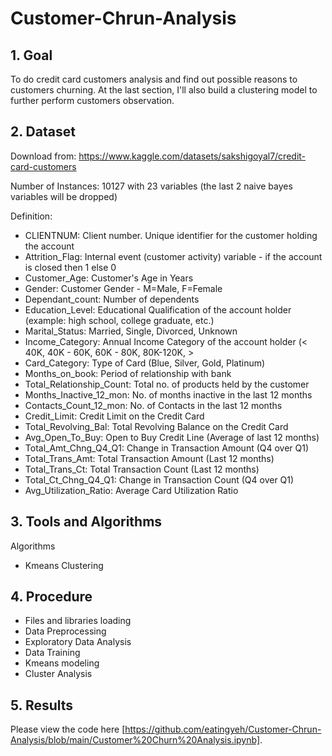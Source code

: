 # Customer-Chrun-Analysis
## 1. Goal
To do credit card customers analysis and find out possible reasons to customers churning. At the last section, I'll also build a clustering model to further perform customers observation.

## 2. Dataset
Download from: https://www.kaggle.com/datasets/sakshigoyal7/credit-card-customers

Number of Instances: 10127 with 23 variables (the last 2 naive bayes variables will be dropped)

Definition: 
- CLIENTNUM: Client number. Unique identifier for the customer holding the account
- Attrition_Flag: Internal event (customer activity) variable - if the account is closed then 1 else 0
- Customer_Age: Customer's Age in Years
- Gender: Customer Gender - M=Male, F=Female
- Dependant_count: Number of dependents
- Education_Level: Educational Qualification of the account holder (example: high school, college graduate, etc.)
- Marital_Status: Married, Single, Divorced, Unknown
- Income_Category: Annual Income Category of the account holder (< 40K, 40K - 60K, 60K - 80K, 80K-120K, >
- Card_Category: Type of Card (Blue, Silver, Gold, Platinum)
- Months_on_book: Period of relationship with bank
- Total_Relationship_Count: Total no. of products held by the customer
- Months_Inactive_12_mon: No. of months inactive in the last 12 months
- Contacts_Count_12_mon: No. of Contacts in the last 12 months
- Credit_Limit: Credit Limit on the Credit Card
- Total_Revolving_Bal: Total Revolving Balance on the Credit Card
- Avg_Open_To_Buy: Open to Buy Credit Line (Average of last 12 months)
- Total_Amt_Chng_Q4_Q1: Change in Transaction Amount (Q4 over Q1)
- Total_Trans_Amt: Total Transaction Amount (Last 12 months)
- Total_Trans_Ct: Total Transaction Count (Last 12 months)
- Total_Ct_Chng_Q4_Q1: Change in Transaction Count (Q4 over Q1)
- Avg_Utilization_Ratio: Average Card Utilization Ratio

## 3. Tools and Algorithms
Algorithms
- Kmeans Clustering

## 4. Procedure
- Files and libraries loading
- Data Preprocessing
- Exploratory Data Analysis
- Data Training
- Kmeans modeling
- Cluster Analysis

## 5. Results
Please view the code here [https://github.com/eatingyeh/Customer-Chrun-Analysis/blob/main/Customer%20Churn%20Analysis.ipynb].
